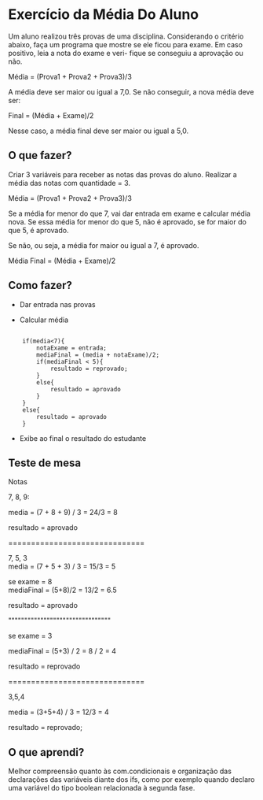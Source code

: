 # Exercício da Média Do Aluno

Um aluno realizou três provas de uma disciplina. Considerando o critério abaixo, faça um programa que mostre se ele ficou para exame. Em caso positivo, leia a nota do exame e veri-
fique se conseguiu a aprovação ou não.

Média = (Prova1 + Prova2 + Prova3)/3

A média deve ser maior ou igual a 7,0. Se não conseguir, a nova média deve ser:

Final = (Média + Exame)/2

Nesse caso, a média final deve ser maior ou igual a 5,0.

## O que fazer?

Criar 3 variáveis para receber as notas das provas do aluno. Realizar a média das notas com quantidade = 3. 

Média = (Prova1 + Prova2 + Prova3)/3

Se a média for menor do que 7, vai dar entrada em exame e calcular média nova. Se essa média for menor do que 5, não é aprovado, se for maior do que 5, é aprovado.

Se não, ou seja, a média for maior ou igual a 7, é aprovado.

Média Final = (Média + Exame)/2

## Como fazer?

* Dar entrada nas provas

* Calcular média

```
	
	if(media<7){
		notaExame = entrada;
		mediaFinal = (media + notaExame)/2;
		if(mediaFinal < 5){
			resultado = reprovado;
		}
		else{
			resultado = aprovado
		}
	}
	else{
		resultado = aprovado
	}
```

* Exibe ao final o resultado do estudante

## Teste de mesa

                                  
Notas           
                  
7, 8, 9:                          

media = (7 + 8 + 9) / 3 = 24/3 = 8

resultado = aprovado   

==============================           
                                  
7, 5, 3                           
media = (7 + 5 + 3) / 3 = 15/3 = 5
                                  
se exame = 8                      
mediaFinal = (5+8)/2 = 13/2 = 6.5 
                                  
resultado = aprovado              

""""""""""""""""""""""""""""""""
                                  
se exame = 3                      
                                  
mediaFinal = (5+3) / 2 = 8 / 2 = 4
                                  
resultado = reprovado             

==============================
                                  
3,5,4                             
                                  
media = (3+5+4) / 3 = 12/3 = 4    
                                  
resultado = reprovado;            

## O que aprendi?

Melhor compreensão quanto às com.condicionais e organização das declarações das variáveis diante dos ifs, como por exemplo quando declaro uma variável do tipo boolean relacionada à segunda fase.